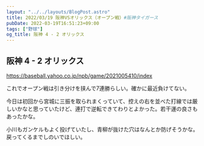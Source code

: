```yaml
---
layout: "../../layouts/BlogPost.astro"
title: 2022/03/19 阪神VSオリックス（オープン戦）#阪神タイガース
pubDate: 2022-03-19T16:51:23+09:00
tags: ["野球"]
og_title: 阪神 4 - 2 オリックス
---
```


## 阪神 4 - 2 オリックス

https://baseball.yahoo.co.jp/npb/game/2021005410/index

これでオープン戦は引き分けを挟んで7連勝らしい。確かに最近負けてない。

今日は初回から宮城に三振を取られまくっていて、控えの右を並べた打線では厳しいかなと思っていたけど、連打で逆転できてわりとよかった。若干運の良さもあったかな。

小川もガンケルもよく投げていたし、青柳が抜けた穴はなんとか防げそうかな。戻ってくるまでしのいでほしい。